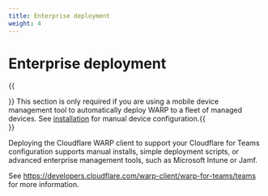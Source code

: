 ```yaml
---
title: Enterprise deployment
weight: 4
---
```


# Enterprise deployment

{{<Aside>}} This section is only required if you are using a mobile device management tool to automatically
deploy WARP to a fleet of managed devices. See <a href="/installation">installation</a> for manual
device configuration.{{</Aside>}}

Deploying the Cloudflare WARP client to support your Cloudflare for Teams configuration supports manual installs, simple deployment scripts, or advanced enterprise management tools, such as Microsoft Intune or Jamf.

See https://developers.cloudflare.com/warp-client/warp-for-teams/teams for more information.
